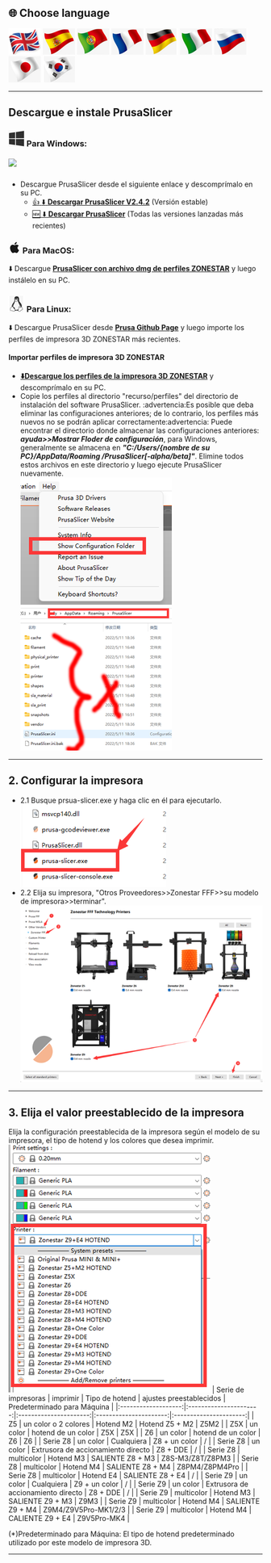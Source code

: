 ## <a id="choose-language">:globe_with_meridians: Choose language </a>
[![](../lanpic/EN.png)](https://github.com/ZONESTAR3D/Slicing-Guide/tree/master/PrusaSlicer/install.md)
[![](../lanpic/ES.png)](https://github.com/ZONESTAR3D/Slicing-Guide/tree/master/PrusaSlicer/install-es.md)
[![](../lanpic/PT.png)](https://github.com/ZONESTAR3D/Slicing-Guide/tree/master/PrusaSlicer/install-pt.md)
[![](../lanpic/FR.png)](https://github.com/ZONESTAR3D/Slicing-Guide/tree/master/PrusaSlicer/install-fr.md)
[![](../lanpic/DE.png)](https://github.com/ZONESTAR3D/Slicing-Guide/tree/master/PrusaSlicer/install-de.md)
[![](../lanpic/IT.png)](https://github.com/ZONESTAR3D/Slicing-Guide/tree/master/PrusaSlicer/install-it.md)
[![](../lanpic/RU.png)](https://github.com/ZONESTAR3D/Slicing-Guide/tree/master/PrusaSlicer/install-ru.md)
[![](../lanpic/JP.png)](https://github.com/ZONESTAR3D/Slicing-Guide/tree/master/PrusaSlicer/install-jp.md)
[![](../lanpic/KR.png)](https://github.com/ZONESTAR3D/Slicing-Guide/tree/master/PrusaSlicer/install-kr.md)
<!-- [![](./lanpic/SA.png)](https://github.com/ZONESTAR3D/Slicing-Guide/tree/master/PrusaSlicer/install-ar.md) -->

----
## Descargue e instale PrusaSlicer
### ![](./win.jpg) Para Windows:
##### ![][VIDEO_INSTALL]
   - Descargue PrusaSlicer desde el siguiente enlace y descomprímalo en su PC.
     - [:+1: :arrow_down: **Descargar PrusaSlicer V2.4.2**][PRUSASLICER_242] (Versión estable)
     - [:new: :arrow_down: **Descargar PrusaSlicer**][PRUSASLICER] (Todas las versiones lanzadas más recientes)

   ### ![](./macos.jpg) Para MacOS:
   :arrow_down: Descargue [**PrusaSlicer con archivo dmg de perfiles ZONESTAR**][PRUSASLICER_IMG] y luego instálelo en su PC.

   ### ![](./linux.jpg) Para Linux:
   :arrow_down: Descargue PrusaSlicer desde [**Prusa Github Page**][PRUSASLICER_RELEASE] y luego importe los perfiles de impresora 3D ZONESTAR más recientes.

#### Importar perfiles de impresora 3D ZONESTAR
- [**:arrow_down:Descargue los perfiles de la impresora 3D ZONESTAR**](./Profiles.zip) y descomprímalo en su PC.
- Copie los perfiles al directorio "recurso/perfiles" del directorio de instalación del software PrusaSlicer.
:advertencia:Es posible que deba eliminar las configuraciones anteriores; de lo contrario, los perfiles más nuevos no se podrán aplicar correctamente:advertencia:
Puede encontrar el directorio donde almacenar las configuraciones anteriores: ***ayuda>>Mostrar Floder de configuración***, para Windows, generalmente se almacena en ***"C:/Users/{nombre de su PC}/AppData/Roaming /PrusaSlicer[-alpha/beta]"***. Elimine todos estos archivos en este directorio y luego ejecute PrusaSlicer nuevamente.     
![0](./pic/0.png) ![1](./pic/1.png)

-----
## 2. Configurar la impresora
- 2.1 Busque prsua-slicer.exe y haga clic en él para ejecutarlo.    
![](pic/run1.png)
- 2.2 Elija su impresora, "Otros Proveedores>>Zonestar FFF>>su modelo de impresora>>terminar".    
![](pic/run2.png)

-----
## 3. Elija el valor preestablecido de la impresora
Elija la configuración preestablecida de la impresora según el modelo de su impresora, el tipo de hotend y los colores que desea imprimir.
![](pic/run3.png)
| Serie de impresoras | imprimir | Tipo de hotend | ajustes preestablecidos | Predeterminado para Máquina |
|:-------------------:|:----------------------:|:----------------------:|:----------------------:|:----------------------:|
| Z5 | un color o 2 colores | Hotend M2 | Hotend Z5 + M2 | Z5M2 |
| Z5X | un color | hotend de un color | Z5X | Z5X |
| Z6 | un color | hotend de un color | Z6 | Z6 |
| Serie Z8 | un color | Cualquiera | Z8 + un color | / |
| Serie Z8 | un color | Extrusora de accionamiento directo | Z8 + DDE | / |
| Serie Z8 | multicolor | Hotend M3 | SALIENTE Z8 + M3 | Z8S-M3/Z8T/Z8PM3 |
| Serie Z8 | multicolor | Hotend M4 | SALIENTE Z8 + M4 | Z8PM4/Z8PM4Pro |
| Serie Z8 | multicolor | Hotend E4 | SALIENTE Z8 + E4 | / |
| Serie Z9 | un color | Cualquiera | Z9 + un color | / |
| Serie Z9 | un color | Extrusora de accionamiento directo | Z8 + DDE | / |
| Serie Z9 | multicolor | Hotend M3 | SALIENTE Z9 + M3 | Z9M3 |
| Serie Z9 | multicolor | Hotend M4 | SALIENTE Z9 + M4 | Z9M4/Z9V5Pro-MK1/2/3 |
| Serie Z9 | multicolor | Hotend M4 | CALIENTE Z9 + E4 | Z9V5Pro-MK4 |

(*)Predeterminado para Máquina: El tipo de hotend predeterminado utilizado por este modelo de impresora 3D.

-----
[PRUSASLICER_242]: https://github.com/ZONESTAR3D/Slicing-Guide/releases/tag/PrusaSlicer2.4.2
[PRUSASLICER_IMG]: https://github.com/ZONESTAR3D/Slicing-Guide/releases/tag/2.4.2
[PRUSASLICER]: https://github.com/ZONESTAR3D/Slicing-Guide/releases
[PRUSASLICER_RELEASE]: https://github.com/prusa3d/PrusaSlicer/releases
[VIDEO_INSTALL]: https://github.com/ZONESTAR3D/Slicing-Guide/assets/29502731/ce48a22c-a9aa-45e8-8544-c1c67c7cd021